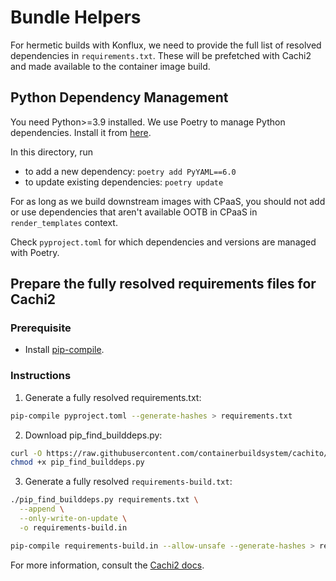 # Bundle Helpers

For hermetic builds with Konflux, we need to provide the full list of resolved dependencies in `requirements.txt`.
These will be prefetched with Cachi2 and made available to the container image build.

## Python Dependency Management

You need Python>=3.9 installed.
We use Poetry to manage Python dependencies.
Install it from [here](https://python-poetry.org/docs/#installation).


In this directory, run

- to add a new dependency: `poetry add PyYAML==6.0`
- to update existing dependencies: `poetry update`

For as long as we build downstream images with CPaaS, you should not add or use dependencies that aren't available OOTB in CPaaS in `render_templates` context.

Check `pyproject.toml` for which dependencies and versions are managed with Poetry.

## Prepare the fully resolved requirements files for Cachi2

### Prerequisite

- Install [pip-compile](https://pip-tools.readthedocs.io/en/stable/).

### Instructions

1. Generate a fully resolved requirements.txt:

```bash
pip-compile pyproject.toml --generate-hashes > requirements.txt
```

2. Download pip_find_builddeps.py:

```bash
curl -O https://raw.githubusercontent.com/containerbuildsystem/cachito/master/bin/pip_find_builddeps.py
chmod +x pip_find_builddeps.py
```

3. Generate a fully resolved `requirements-build.txt`:

```bash
./pip_find_builddeps.py requirements.txt \
  --append \
  --only-write-on-update \
  -o requirements-build.in

pip-compile requirements-build.in --allow-unsafe --generate-hashes > requirements-build.txt
```

For more information, consult the [Cachi2 docs](https://github.com/containerbuildsystem/cachi2/blob/main/docs/pip.md#building-from-source).
